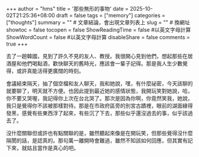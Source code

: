 +++
author = "hms"
title = '那些無形的事物'
date = 2025-10-02T21:25:36+08:00
draft = false
tags = ["memory"]
categories = ["thoughts"]
summary = ""  # 文章結論，會出現文章列表上
slug = ""      # 換網址
showtoc = false
tocopen = false
ShowReadingTime = false #以英文字母計算
ShowWordCount = false #以英文字母計算
disableShare = false
comments = true
+++

去了一趟韓國，見到了許久不見的友人、教授。我很開心見到他們，想起那些在居酒屋和他們喝點酒，歡快聊天的舊時光，應該會一輩子記得。那是我人生少數覺得，或許真能活得更廣闊的時刻。

會議結束隔天，抽了個空檔和友人聊天，我和她說，嘿，有什麼祕密，今天該聊的就要聊了，明天就不方便。也因此提到最近她的感情狀態，我開玩笑對她說，哈，你不要又哭喔，我記得你上次在台北哭了。那次是因為你啊，你竟然笑我，她說，我只是覺得你不該被那樣對待。那是在市政府區旁的別宮古蹟裡，眼前的湖面綠得發黑，感覺有些東西浮了起來，有些沉了下去，那些似乎還沒過去的事，似乎該過去了。

沒什麼關聯但或許也有點關聯的是，雖然聽起來像是在開玩笑，但那些覺得沒什麼隔閡的話，是認真的。那句萬一離開時會難過，雖然不知該如何回應，但其實有記下來，就姑且當作是真心的吧。

